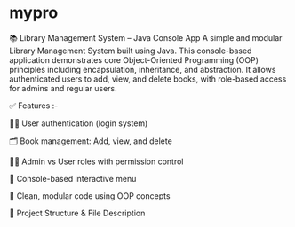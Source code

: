 # mypro

📚 Library Management System – Java Console App
A simple and modular Library Management System built using Java. This console-based application demonstrates core Object-Oriented Programming (OOP) principles including encapsulation, inheritance, and abstraction. It allows authenticated users to add, view, and delete books, with role-based access for admins and regular users.





✅ Features :-


🧑‍💻 User authentication (login system)

🗂️ Book management: Add, view, and delete

🧑‍⚖️ Admin vs User roles with permission control

🔁 Console-based interactive menu

🧩 Clean, modular code using OOP concepts

📁 Project Structure & File Description


